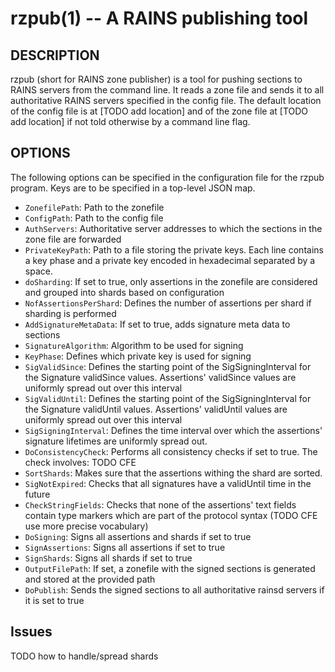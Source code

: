 rzpub(1) -- A RAINS publishing tool
===========================

## DESCRIPTION

rzpub (short for RAINS zone publisher) is a tool for pushing sections to RAINS
servers from the command line. It reads a zone file and sends it to all
authoritative RAINS servers specified in the config file. The default location
of the config file is at [TODO add location] and of the zone file at [TODO add
location] if not told otherwise by a command line flag.

## OPTIONS

The following options can be specified in the configuration file for the rzpub
program. Keys are to be specified in a top-level JSON map.

* `ZonefilePath`: Path to the zonefile
* `ConfigPath`: Path to the config file
* `AuthServers`: Authoritative server addresses to which the sections in the
  zone file are forwarded
* `PrivateKeyPath`: Path to a file storing the private keys. Each line contains
  a key phase and a private key encoded in hexadecimal separated by a space.
* `doSharding`: If set to true, only assertions in the zonefile are considered
  and grouped into shards based on configuration
* `NofAssertionsPerShard`: Defines the number of assertions per shard if
  sharding is performed
* `AddSignatureMetaData`: If set to true, adds signature meta data to sections
* `SignatureAlgorithm`: Algorithm to be used for signing
* `KeyPhase`: Defines which private key is used for signing
* `SigValidSince`: Defines the starting point of the SigSigningInterval for the
  Signature validSince values. Assertions' validSince values are uniformly
  spread out over this interval
* `SigValidUntil`: Defines the starting point of the SigSigningInterval for the
  Signature validUntil values. Assertions' validUntil values are uniformly
  spread out over this interval
* `SigSigningInterval`: Defines the time interval over which the assertions'
  signature lifetimes are uniformly spread out.
* `DoConsistencyCheck`: Performs all consistency checks if set to true. The
  check involves: TODO CFE
* `SortShards`: Makes sure that the assertions withing the shard are sorted.
* `SigNotExpired`: Checks that all signatures have a validUntil time in the
  future
* `CheckStringFields`: Checks that none of the assertions' text fields contain
  type markers which are part of the protocol syntax (TODO CFE use more precise
  vocabulary)
* `DoSigning`: Signs all assertions and shards if set to true
* `SignAssertions`: Signs all assertions if set to true
* `SignShards`: Signs all shards if set to true
* `OutputFilePath`: If set, a zonefile with the signed sections is generated and
  stored at the provided path
* `DoPublish`: Sends the signed sections to all authoritative rainsd servers if
  it is set to true

## Issues

TODO how to handle/spread shards